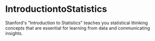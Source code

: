 # IntroductiontoStatistics
Stanford's "Introduction to Statistics" teaches you statistical thinking concepts that are essential for learning from data and communicating insights.
